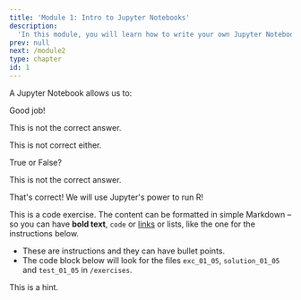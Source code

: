 ```yaml
---
title: 'Module 1: Intro to Jupyter Notebooks'
description:
  'In this module, you will learn how to write your own Jupyter Notebook.'
prev: null
next: /module2
type: chapter
id: 1
---
```

<exercise id="1" title="Introduction" type="slides">

<slides source="chapter1_01_introduction">
</slides>

</exercise>

<exercise id="2" title="Trivia Time!">

A Jupyter Notebook allows us to:

<choice id="1">
<opt text="Deploy code, equations, and text in a single document"  correct="true">

Good job!

</opt>

<opt text="Deploy code and text. However it does not render plots.">

This is not the correct answer.

</opt>

<opt text="Write only R and Python code.">

This is not correct either.

</opt>
</choice>

True or False? 

<choice id="2">
<opt text= "We are going to be writing scripts in R" >
 
This is not the correct answer.

</opt>

<opt text="We will use an IDE as our dashboard and R as our engine" correct="true">

That's correct! We will use Jupyter's power to run R!

</opt>

</choice>

</exercise>


<exercise id="3" title="Using Binder" type="slides">

<slides source="chapter1_02_using_binder">
</slides>

</exercise>

<exercise id="4" title="Creating a New Notebook" type="slides">

<slides source="chapter1_03_creating_a_notebook">
</slides>

<exercise id="5" title="First steps">

This is a code exercise. The content can be formatted in simple Markdown – so
you can have **bold text**, `code` or [links](https://spacy.io) or lists, like
the one for the instructions below.

- These are instructions and they can have bullet points.
- The code block below will look for the files `exc_01_05`, `solution_01_05` and
  `test_01_05` in `/exercises`.

<codeblock id="01_05">

This is a hint.

</codeblock>

</exercise>